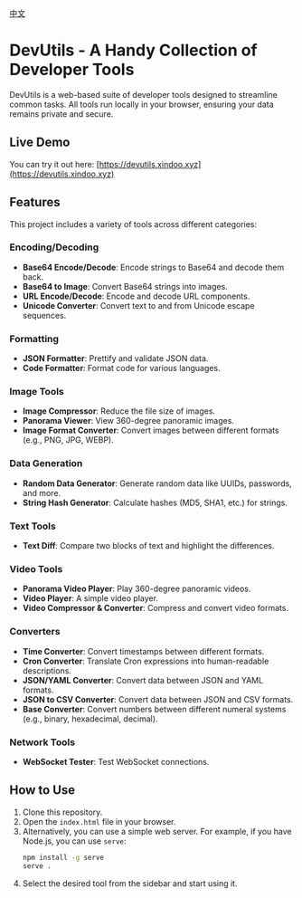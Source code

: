 [中文](README.md)

# DevUtils - A Handy Collection of Developer Tools

DevUtils is a web-based suite of developer tools designed to streamline common tasks. All tools run locally in your browser, ensuring your data remains private and secure.

## Live Demo

You can try it out here: [https://devutils.xindoo.xyz](https://devutils.xindoo.xyz)

## Features

This project includes a variety of tools across different categories:

### Encoding/Decoding
- **Base64 Encode/Decode**: Encode strings to Base64 and decode them back.
- **Base64 to Image**: Convert Base64 strings into images.
- **URL Encode/Decode**: Encode and decode URL components.
- **Unicode Converter**: Convert text to and from Unicode escape sequences.

### Formatting
- **JSON Formatter**: Prettify and validate JSON data.
- **Code Formatter**: Format code for various languages.

### Image Tools
- **Image Compressor**: Reduce the file size of images.
- **Panorama Viewer**: View 360-degree panoramic images.
- **Image Format Converter**: Convert images between different formats (e.g., PNG, JPG, WEBP).

### Data Generation
- **Random Data Generator**: Generate random data like UUIDs, passwords, and more.
- **String Hash Generator**: Calculate hashes (MD5, SHA1, etc.) for strings.

### Text Tools
- **Text Diff**: Compare two blocks of text and highlight the differences.

### Video Tools
- **Panorama Video Player**: Play 360-degree panoramic videos.
- **Video Player**: A simple video player.
- **Video Compressor & Converter**: Compress and convert video formats.

### Converters
- **Time Converter**: Convert timestamps between different formats.
- **Cron Converter**: Translate Cron expressions into human-readable descriptions.
- **JSON/YAML Converter**: Convert data between JSON and YAML formats.
- **JSON to CSV Converter**: Convert data between JSON and CSV formats.
- **Base Converter**: Convert numbers between different numeral systems (e.g., binary, hexadecimal, decimal).

### Network Tools
- **WebSocket Tester**: Test WebSocket connections.

## How to Use

1.  Clone this repository.
2.  Open the `index.html` file in your browser.
3.  Alternatively, you can use a simple web server. For example, if you have Node.js, you can use `serve`:
    ```bash
    npm install -g serve
    serve .
    ```
4.  Select the desired tool from the sidebar and start using it.